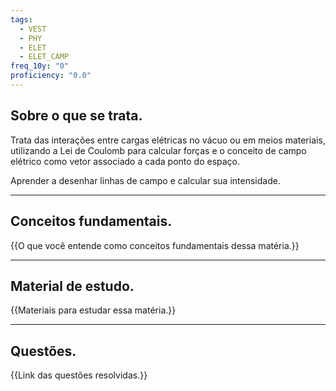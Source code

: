 ```yaml
---
tags:
  - VEST
  - PHY
  - ELET
  - ELET_CAMP
freq_10y: "0"
proficiency: "0.0"
---
```

## Sobre o que se trata.

Trata das interações entre cargas elétricas no vácuo ou em meios materiais, utilizando a Lei de Coulomb para calcular forças e o conceito de campo elétrico como vetor associado a cada ponto do espaço. 

Aprender a desenhar linhas de campo e calcular sua intensidade.

--- 
## Conceitos fundamentais.

{{O que você entende como conceitos fundamentais dessa matéria.}}

---
## Material de estudo.

{{Materiais para estudar essa matéria.}}

--- 
## Questões.

{{Link das questões resolvidas.}}